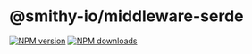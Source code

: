 # @smithy-io/middleware-serde

[![NPM version](https://img.shields.io/npm/v/@smithy-io/middleware-serde/latest.svg)](https://www.npmjs.com/package/@smithy-io/middleware-serde)
[![NPM downloads](https://img.shields.io/npm/dm/@smithy-io/middleware-serde.svg)](https://www.npmjs.com/package/@smithy-io/middleware-serde)
